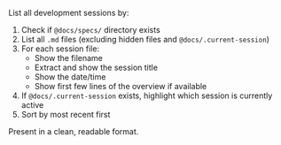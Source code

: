 List all development sessions by:

1. Check if `@docs/specs/` directory exists
2. List all `.md` files (excluding hidden files and `@docs/.current-session`)
3. For each session file:
   - Show the filename
   - Extract and show the session title
   - Show the date/time
   - Show first few lines of the overview if available
4. If `@docs/.current-session` exists, highlight which session is currently active
5. Sort by most recent first

Present in a clean, readable format.